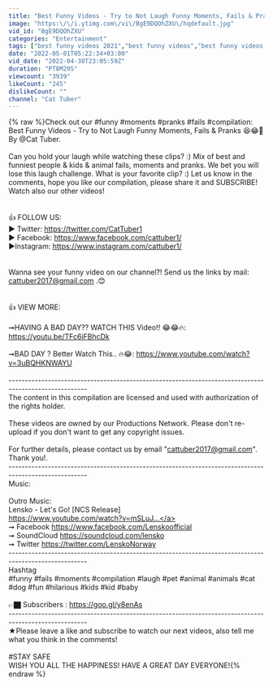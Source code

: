 ```yaml
---
title: "Best Funny Videos - Try to Not Laugh Funny Moments, Fails & Pranks 😆😂🤣"
image: "https:\/\/i.ytimg.com\/vi\/BgE9DQOhZXU\/hqdefault.jpg"
vid_id: "BgE9DQOhZXU"
categories: "Entertainment"
tags: ["best funny videos 2021","best funny videos","best funny videos 2022"]
date: "2022-05-01T05:22:34+03:00"
vid_date: "2022-04-30T23:05:59Z"
duration: "PT8M29S"
viewcount: "3939"
likeCount: "245"
dislikeCount: ""
channel: "Cat Tuber"
---
```

{% raw %}Check out our #funny #moments #pranks #fails #compilation: Best Funny Videos - Try to Not Laugh Funny Moments, Fails &amp; Pranks 😆😂🤣 By @Cat Tuber.<br /><br />Can you hold your laugh while watching these clips?  :) Mix of best and funniest people &amp; kids &amp; animal fails, moments and pranks. We bet you will lose this laugh challenge. What is your favorite clip? :) Let us know in the comments, hope you like our compilation, please share it and SUBSCRIBE! Watch also our other videos!<br /><br /><br />👍 FOLLOW US:<br />► Twitter: <a rel="nofollow" target="blank" href="https://twitter.com/CatTuber1">https://twitter.com/CatTuber1</a><br />► Facebook: <a rel="nofollow" target="blank" href="https://www.facebook.com/cattuber1/">https://www.facebook.com/cattuber1/</a><br />►Instagram: <a rel="nofollow" target="blank" href="https://www.instagram.com/cattuber1/">https://www.instagram.com/cattuber1/</a><br /><br /><br />Wanna see your funny video on our channel?! Send us the links by mail: cattuber2017@gmail.com .😊<br /><br /><br />👍 VIEW MORE:<br /><br />➞HAVING A BAD DAY?? WATCH THIS Video!! 😂😂🔥: <a rel="nofollow" target="blank" href="https://youtu.be/TFc6iFBhcDk">https://youtu.be/TFc6iFBhcDk</a><br /><br />➞BAD DAY ? Better Watch This.. 🔥😂: <a rel="nofollow" target="blank" href="https://www.youtube.com/watch?v=3uBQHKNWAYU">https://www.youtube.com/watch?v=3uBQHKNWAYU</a><br /><br />------------------------------------------------------------------------------------------------------<br />The content in this compilation are licensed and used with authorization of the rights holder. <br /><br />These videos are owned by our Productions Network. Please don't re-upload if you don't want to get any copyright issues. <br /><br />For further details, please contact us by email &quot;cattuber2017@gmail.com&quot;. Thank you!.<br />------------------------------------------------------------------------------------------------------<br />Music:<br /><br />Outro Music:<br />Lensko - Let's Go! [NCS Release]<br /><a rel="nofollow" target="blank" href="https://www.youtube.com/watch?v=mSLuJ...">https://www.youtube.com/watch?v=mSLuJ...</a><br />➞ Facebook <a rel="nofollow" target="blank" href="https://www.facebook.com/Lenskoofficial">https://www.facebook.com/Lenskoofficial</a><br />➞ SoundCloud <a rel="nofollow" target="blank" href="https://soundcloud.com/lensko">https://soundcloud.com/lensko</a><br />➞ Twitter <a rel="nofollow" target="blank" href="https://twitter.com/LenskoNorway">https://twitter.com/LenskoNorway</a><br />------------------------------------------------------------------------------------------------------<br />Hashtag<br />#funny #fails #moments #compilation #laugh #pet #animal #animals #cat #dog #fun #hilarious #kids #kid #baby<br /><br />👉🏿 Subscribers : <a rel="nofollow" target="blank" href="https://goo.gl/y8enAs">https://goo.gl/y8enAs</a><br />------------------------------------------------------------------------------------------------------<br />★Please leave a like and subscribe to watch our next videos, also tell me what you think in the comments!<br /><br />#STAY SAFE<br />WISH YOU ALL THE HAPPINESS! HAVE A GREAT DAY EVERYONE!{% endraw %}
